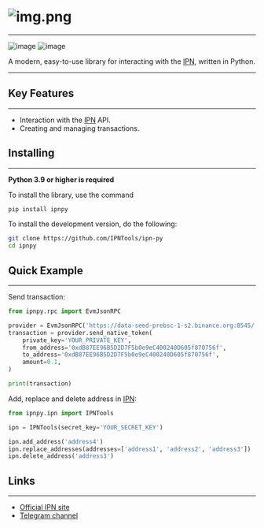 #  ![img.png](https://ipntest.alfaline.dev/img/log_in/header_logo.svg)
<hr/>

![image](https://img.shields.io/pypi/v/ipn-pi.svg)
![image](https://img.shields.io/pypi/pyversions/ipn-py.svg)

A modern, easy-to-use library for interacting with the [IPN](https://ipn.tools/), written in Python.
<hr/>


## Key Features
<hr/>

- Interaction with the [IPN](https://ipn.tools/) API.
- Creating and managing transactions.

## Installing
<hr/>

**Python 3.9 or higher is required**


To install the library, use the command
```bash
pip install ipnpy
```

To install the development version, do the following:

```bash
git clone https://github.com/IPNTools/ipn-py
cd ipnpy
```

## Quick Example
<hr/>

Send transaction:
```python
from ipnpy.rpc import EvmJsonRPC

provider = EvmJsonRPC('https://data-seed-prebsc-1-s2.binance.org:8545/')
transaction = provider.send_native_token(
    private_key='YOUR_PRIVATE_KEY',
    from_address='0xdB87EE96B5D2D7F5b0e9eC400240D605f870756f',
    to_address='0xdB87EE96B5D2D7F5b0e9eC400240D605f870756f',
    amount=0.1,
)

print(transaction)
```

Add, replace and delete address in [IPN](https://ipn.tools/):
```python
from ipnpy.ipn import IPNTools

ipn = IPNTools(secret_key='YOUR_SECRET_KEY')

ipn.add_address('address4')
ipn.replace_addresses(addresses=['address1', 'address2', 'address3'])
ipn.delete_address('address3')
```

## Links
<hr/>

- [Official IPN site](https://ipn.tools/)
- [Telegram channel](https://t.me/ipn_tools)